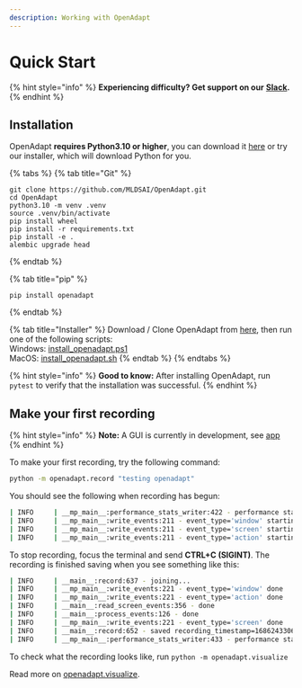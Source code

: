 ```yaml
---
description: Working with OpenAdapt
---
```


# Quick Start

{% hint style="info" %}
**Experiencing difficulty? Get support on our** [**Slack**](https://join.slack.com/t/mldsai/shared\_invite/zt-1uf94nn7r-qcQnS\~hinLPKftUapNzbuw)**.**
{% endhint %}

## Installation

OpenAdapt **requires Python3.10 or higher**, you can download it [here](https://www.python.org/downloads/) or try our installer, which will download Python for you.&#x20;

{% tabs %}
{% tab title="Git" %}
```batch
git clone https://github.com/MLDSAI/OpenAdapt.git
cd OpenAdapt
python3.10 -m venv .venv
source .venv/bin/activate
pip install wheel
pip install -r requirements.txt
pip install -e .
alembic upgrade head
```
{% endtab %}

{% tab title="pip" %}
```
pip install openadapt
```
{% endtab %}

{% tab title="Installer" %}
Download / Clone OpenAdapt from [here](https://github.com/MLDSAI/OpenAdapt), then run one of the following scripts:\
Windows: [install\_openadapt.ps1](https://github.com/MLDSAI/OpenAdapt/blob/main/install/install\_openadapt.ps1)\
MacOS:  [install\_openadapt.sh](https://github.com/MLDSAI/OpenAdapt/blob/main/install/install\_openadapt.sh)
{% endtab %}
{% endtabs %}

{% hint style="info" %}
**Good to know:** After installing OpenAdapt, run\
`pytest` to verify that the installation was successful.
{% endhint %}

## Make your first recording

{% hint style="info" %}
**Note:** A GUI is currently in development, see [app](../../reference/api-reference/openadapt-module/app/ "mention")
{% endhint %}

To make your first recording, try the following command:

```sh
python -m openadapt.record "testing openadapt"
```

You should see the following when recording has begun:

```bash
| INFO     | __mp_main__:performance_stats_writer:422 - performance stats writer starting
| INFO     | __mp_main__:write_events:211 - event_type='window' starting
| INFO     | __mp_main__:write_events:211 - event_type='screen' starting
| INFO     | __mp_main__:write_events:211 - event_type='action' starting
```

To stop recording, focus the terminal and send **CTRL+C (SIGINT)**.  The recording is finished saving when you see something like this:

```bash
| INFO     | __main__:record:637 - joining...
| INFO     | __mp_main__:write_events:221 - event_type='window' done
| INFO     | __mp_main__:write_events:221 - event_type='action' done
| INFO     | __main__:read_screen_events:356 - done
| INFO     | __main__:process_events:126 - done
| INFO     | __mp_main__:write_events:221 - event_type='screen' done
| INFO     | __main__:record:652 - saved recording_timestamp=1686243306.393652
| INFO     | __mp_main__:performance_stats_writer:433 - performance stats writer done
```

To check what the recording looks like, run `python -m openadapt.visualize`

Read more on [openadapt.visualize](../../reference/api-reference/openadapt-module/visualize.py.md).
